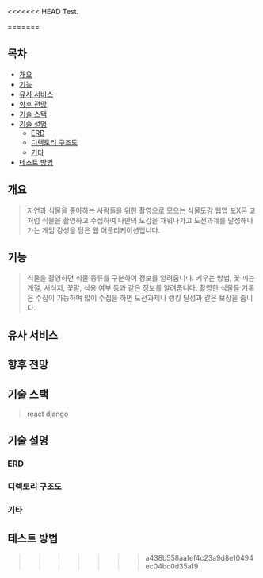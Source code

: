 <<<<<<< HEAD
Test.

=======
## 목차
- [개요](#개요)
- [기능](#기능)
- [유사 서비스](#유사-서비스) 
- [향후 전망](#향후-전망)
- [기술 스택](#기술-스택)
- [기술 설명](#기술-설명)
	- [ERD](#erd)
	- [디렉토리 구조도](#디렉토리-구조도)
	- [기타](#기타)
- [테스트 방법](#테스트-방법)

## 개요
> 자연과 식물을 좋아하는 사람들을 위한 촬영으로 모으는 식물도감 웹앱
> 포X몬 고처럼 식물을 촬영하고 수집하여 나만의 도감을 채워나가고 도전과제를 달성해나가는 게임 감성을 담은 웹 어플리케이션입니다.

## 기능
> 식물을 촬영하면 식물 종류를 구분하여 정보를 알려줍니다.
> 키우는 방법, 꽃 피는 계절, 서식지, 꽃말, 식용 여부 등과 같은 정보를 알려줍니다.
> 촬영한 식물들 기록은 수집이 가능하며 많이 수집을 하면 도전과제나 랭킹 달성과 같은 보상을 줍니다.

## 유사 서비스


## 향후 전망


## 기술 스택
> react
> django

## 기술 설명


### ERD


### 디렉토리 구조도


### 기타


## 테스트 방법
>>>>>>> a438b558aafef4c23a9d8e10494ec04bc0d35a19
